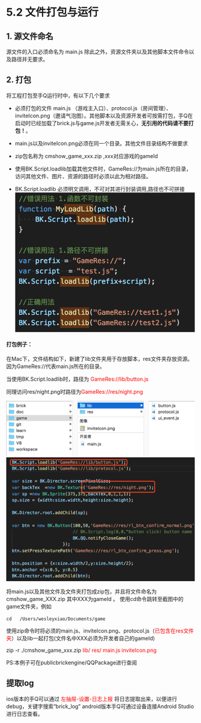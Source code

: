 # 5.2 文件打包与运行

## 1. 源文件命名
源文件的入口必须命名为 main.js  除此之外，资源文件夹以及其他脚本文件命令以及路径并无要求。
## 2. 打包
将工程打包至手Q运行时中，有以下几个要求

* 必须打包的文件 main.js （游戏主入口）、protocol.js（房间管理）、inviteIcon.png（邀请气泡图）。其他脚本以及资源开发者可按需打包，手Q在启动时已经加载了brick.js与game.js开发者无需关心，**无引用的代码请不要打包！**。

* main.js以及inviteIcon.png必须在同一个目录。其他文件目录结构不做要求

* zip包名称为 cmshow_game_xxx.zip  ,xxx对应游戏的gameId

* 使用BK.Script.loadlib加载其他文件时，GameRes://为main.js所在的目录，访问其他文件、图片、资源的路径时必须以此为相对路径。
* BK.Script.loadlib 必须明文调用，不可对其进行封装调用,路径也不可拼接	![](./img/loadlib.png)


#### 打包例子：
在Mac下，文件结构如下，新建了lib文件夹用于存放脚本，res文件夹存放资源。
因为GameRes://代表main.js所在的目录。

当使用BK.Script.loadlib时，路径为<font color=#ff0000> GameRes://lib/button.js</font>

同理访问res/night.png时路径为<font color=#ff0000>GameRes://res/night.png </font>

![](./img/example1.png)
![](./img/example2.png)

将main.js以及其他文件及文件夹打包成zip包，并且将文件命名为 cmshow_game_XXX.zip 其中XXX为gameId 。
使用cd命令跳转至截图中的game文件夹，例如

  ```cd   /Users/wesleyxiao/Documents/game ```
  
使用zip命令时将必须的main.js、inviteIcon.png、protocol.js（<font color=#ff0000>已包含在res文件夹</font>）以及lib一起打包(文件名中XXX必须为开发者自己的gameId)

  zip -r ./cmshow_game_xxx.zip <font color=#ff0000> lib/ res/ main.js inviteIcon.png</font>

PS:本例子可在publicbrickengine/QQPackage进行查阅


## 提取log
ios版本的手Q可以通过 <font color=#ff0000>左抽屉-设置-日志上报</font> 将日志提取出来，以便进行debug，关键字搜索“brick_log”
android版本手Q可通过设备连接Android Studio 进行日志查看。
